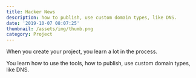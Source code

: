 ```yaml
---
title: Hacker News
description: how to publish, use custom domain types, like DNS.
date: '2019-10-07 08:07:25'
thumbnail: /assets/img/thumb.png
category: Project
---
```

When you create your project, you learn a lot in the process.

You learn how to use the tools, how to publish, use custom domain types, like DNS.
